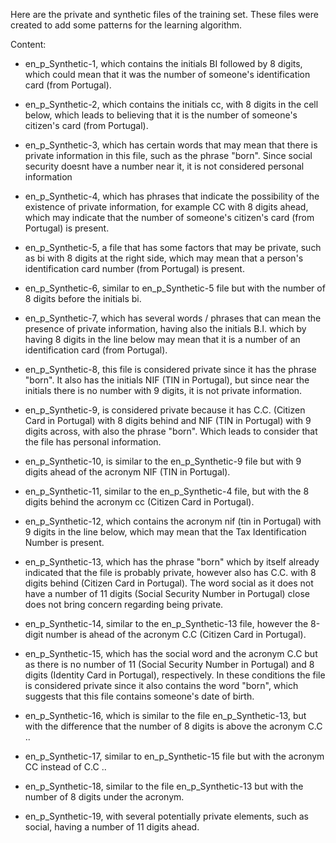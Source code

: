 Here are the private and synthetic files of the training set. These files were created to add some patterns for the learning algorithm.

Content:

- en_p_Synthetic-1, which contains the initials BI followed by 8 digits, which could mean that it was the number of someone's identification card (from Portugal).

- en_p_Synthetic-2, which contains the initials cc, with 8 digits in the cell below, which leads to believing that it is the number of someone's citizen's card (from Portugal).

- en_p_Synthetic-3, which has certain words that may mean that there is private information in this file, such as the phrase "born". Since social security doesnt have a number near it, it is not considered personal information

- en_p_Synthetic-4, which has phrases that indicate the possibility of the existence of private information, for example CC with 8 digits ahead, which may indicate that the number of someone's citizen's card (from Portugal) is present.

- en_p_Synthetic-5, a file that has some factors that may be private, such as bi with 8 digits at the right side, which may mean that a person's identification card number (from Portugal) is present.

- en_p_Synthetic-6, similar to en_p_Synthetic-5 file but with the number of 8 digits before the initials bi.

- en_p_Synthetic-7, which has several words / phrases that can mean the presence of private information, having also the initials B.I. which by having 8 digits in the line below may mean that it is a number of an identification card (from Portugal).

- en_p_Synthetic-8, this file is considered private since it has the phrase "born". It also has the initials NIF (TIN in Portugal), but since near the initials there is no number with 9 digits, it is not private information.

- en_p_Synthetic-9, is considered private because it has C.C. (Citizen Card in Portugal) with 8 digits behind and NIF (TIN in Portugal) with 9 digits across, with also the phrase "born". Which leads to consider that the file has personal information.

- en_p_Synthetic-10, is similar to the en_p_Synthetic-9 file but with 9 digits ahead of the acronym NIF (TIN in Portugal).

- en_p_Synthetic-11, similar to the en_p_Synthetic-4 file, but with the 8 digits behind the acronym cc (Citizen Card in Portugal).

- en_p_Synthetic-12, which contains the acronym nif (tin in Portugal) with 9 digits in the line below, which may mean that the Tax Identification Number is present.

- en_p_Synthetic-13, which has the phrase "born" which by itself already indicated that the file is probably private, however also has C.C. with 8 digits behind (Citizen Card in Portugal). The word social as it does not have a number of 11 digits (Social Security Number in Portugal) close does not bring concern regarding being private.

- en_p_Synthetic-14, similar to the en_p_Synthetic-13 file, however the 8-digit number is ahead of the acronym C.C (Citizen Card in Portugal).

- en_p_Synthetic-15, which has the social word and the acronym C.C but as there is no number of 11 (Social Security Number in Portugal) and 8 digits (Identity Card in Portugal), respectively. In these conditions the file is considered private since it also contains the word "born", which suggests that this file contains someone's date of birth.

- en_p_Synthetic-16, which is similar to the file en_p_Synthetic-13, but with the difference that the number of 8 digits is above the acronym C.C ..

- en_p_Synthetic-17, similar to en_p_Synthetic-15 file but with the acronym CC instead of C.C ..

- en_p_Synthetic-18, similar to the file en_p_Synthetic-13 but with the number of 8 digits under the acronym.

- en_p_Synthetic-19, with several potentially private elements, such as social, having a number of 11 digits ahead.
